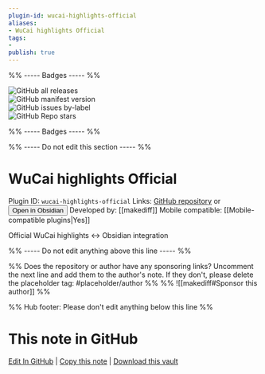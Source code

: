 ```yaml
---
plugin-id: wucai-highlights-official
aliases:
- WuCai highlights Official
tags: 
- 
publish: true
---
```


%% ----- Badges ----- %%

![GitHub all releases](https://img.shields.io/github/downloads/makediff/obsidian-wucai/total?color=573E7A&logo=github&style=for-the-badge)   
![GitHub manifest version](https://img.shields.io/github/manifest-json/v/makediff/obsidian-wucai?color=573E7A&logo=github&style=for-the-badge)   
![GitHub issues by-label](https://img.shields.io/github/issues/makediff/obsidian-wucai/help%20wanted?color=573E7A&logo=github&style=for-the-badge)   
![GitHub Repo stars](https://img.shields.io/github/stars/makediff/obsidian-wucai?color=573E7A&logo=github&style=for-the-badge)

%% ----- Badges ----- %%

%% ----- Do not edit this section ----- %%

# WuCai highlights Official

Plugin ID: `wucai-highlights-official`
Links: [GitHub repository](https://github.com/makediff/obsidian-wucai) or [<button id=HH>Open in Obsidian</button>](obsidian://show-plugin?id=wucai-highlights-official)
Developed by: [[makediff]]
Mobile compatible: [[Mobile-compatible plugins|Yes]]

Official WuCai highlights <-> Obsidian integration

%% ----- Do not edit anything above this line ----- %% 

%% Does the repository or author have any sponsoring links? Uncomment the next line and add them to the author's note. If they don't, please delete the placeholder tag: #placeholder/author %%
%% ![[makediff#Sponsor this author]] %%

%% Hub footer: Please don't edit anything below this line %%

# This note in GitHub

<span class="git-footer">[Edit In GitHub](https://github.dev/obsidian-community/obsidian-hub/blob/main/02%20-%20Community%20Expansions/02.05%20All%20Community%20Expansions/Plugins/wucai-highlights-official.md "git-hub-edit-note") | [Copy this note](https://raw.githubusercontent.com/obsidian-community/obsidian-hub/main/02%20-%20Community%20Expansions/02.05%20All%20Community%20Expansions/Plugins/wucai-highlights-official.md "git-hub-copy-note") | [Download this vault](https://github.com/obsidian-community/obsidian-hub/archive/refs/heads/main.zip "git-hub-download-vault") </span>
